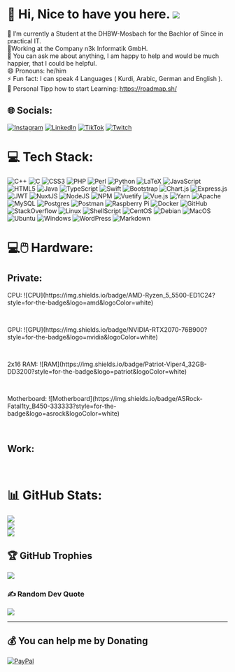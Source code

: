 # 💫 Hi, Nice to have you here. [![](https://visitcount.itsvg.in/api?id=Moha-01&icon=0&color=0)](https://visitcount.itsvg.in)

🌱 I’m currently a Student at the DHBW-Mosbach for the Bachlor of Since in practical IT.<br>💼Working at the Company n3k Informatik GmbH.<br>💬 You can ask me about anything, I am happy to help and would be much happier, that I could be helpful.<br>😄 Pronouns: he/him<br>⚡ Fun fact: I can speak 4 Languages ( Kurdi, Arabic, German and English ).<br>
📘 Personal Tipp how to start Learning: https://roadmap.sh/<br>

## 🌐 Socials:

[![Instagram](https://img.shields.io/badge/Instagram-%23E4405F.svg?logo=Instagram&logoColor=white)](https://instagram.com/mad_moha01) [![LinkedIn](https://img.shields.io/badge/LinkedIn-%230077B5.svg?logo=linkedin&logoColor=white)](https://linkedin.com/in/mohamed-haji-518487194) [![TikTok](https://img.shields.io/badge/TikTok-%23000000.svg?logo=TikTok&logoColor=white)](https://tiktok.com/@moeaclegend) [![Twitch](https://img.shields.io/badge/Twitch-%239146FF.svg?logo=Twitch&logoColor=white)](https://twitch.tv/moeaclegend)

# 💻 Tech Stack:

![C++](https://img.shields.io/badge/c++-%2300599C.svg?style=for-the-badge&logo=c%2B%2B&logoColor=white) ![C](https://img.shields.io/badge/c-%2300599C.svg?style=for-the-badge&logo=c&logoColor=white) ![CSS3](https://img.shields.io/badge/css3-%231572B6.svg?style=for-the-badge&logo=css3&logoColor=white) ![PHP](https://img.shields.io/badge/php-%23777BB4.svg?style=for-the-badge&logo=php&logoColor=white) ![Perl](https://img.shields.io/badge/perl-%2339457E.svg?style=for-the-badge&logo=perl&logoColor=white) ![Python](https://img.shields.io/badge/python-3670A0?style=for-the-badge&logo=python&logoColor=ffdd54) ![LaTeX](https://img.shields.io/badge/latex-%23008080.svg?style=for-the-badge&logo=latex&logoColor=white) ![JavaScript](https://img.shields.io/badge/javascript-%23323330.svg?style=for-the-badge&logo=javascript&logoColor=%23F7DF1E) ![HTML5](https://img.shields.io/badge/html5-%23E34F26.svg?style=for-the-badge&logo=html5&logoColor=white) ![Java](https://img.shields.io/badge/java-%23ED8B00.svg?style=for-the-badge&logo=java&logoColor=white) ![TypeScript](https://img.shields.io/badge/typescript-%23007ACC.svg?style=for-the-badge&logo=typescript&logoColor=white) ![Swift](https://img.shields.io/badge/swift-F54A2A?style=for-the-badge&logo=swift&logoColor=white) ![Bootstrap](https://img.shields.io/badge/bootstrap-%23563D7C.svg?style=for-the-badge&logo=bootstrap&logoColor=white) ![Chart.js](https://img.shields.io/badge/chart.js-F5788D.svg?style=for-the-badge&logo=chart.js&logoColor=white) ![Express.js](https://img.shields.io/badge/express.js-%23404d59.svg?style=for-the-badge&logo=express&logoColor=%2361DAFB) ![JWT](https://img.shields.io/badge/JWT-black?style=for-the-badge&logo=JSON%20web%20tokens) ![NuxtJS](https://img.shields.io/badge/Nuxt-black?style=for-the-badge&logo=nuxt.js&logoColor=white) ![NodeJS](https://img.shields.io/badge/node.js-6DA55F?style=for-the-badge&logo=node.js&logoColor=white) ![NPM](https://img.shields.io/badge/NPM-%23000000.svg?style=for-the-badge&logo=npm&logoColor=white) ![Vuetify](https://img.shields.io/badge/Vuetify-1867C0?style=for-the-badge&logo=vuetify&logoColor=AEDDFF) ![Vue.js](https://img.shields.io/badge/vuejs-%2335495e.svg?style=for-the-badge&logo=vuedotjs&logoColor=%234FC08D) ![Yarn](https://img.shields.io/badge/yarn-%232C8EBB.svg?style=for-the-badge&logo=yarn&logoColor=white) ![Apache](https://img.shields.io/badge/apache-%23D42029.svg?style=for-the-badge&logo=apache&logoColor=white) ![MySQL](https://img.shields.io/badge/mysql-%2300f.svg?style=for-the-badge&logo=mysql&logoColor=white) ![Postgres](https://img.shields.io/badge/postgres-%23316192.svg?style=for-the-badge&logo=postgresql&logoColor=white) ![Postman](https://img.shields.io/badge/Postman-FF6C37?style=for-the-badge&logo=postman&logoColor=white) ![Raspberry Pi](https://img.shields.io/badge/-RaspberryPi-C51A4A?style=for-the-badge&logo=Raspberry-Pi) ![Docker](https://img.shields.io/badge/docker-%230db7ed.svg?style=for-the-badge&logo=docker&logoColor=white) ![GitHub](https://img.shields.io/badge/GitHub-100000?style=for-the-badge&logo=github&logoColor=white) ![StackOverflow](https://img.shields.io/badge/Stack_Overflow-FE7A16?style=for-the-badge&logo=stack-overflow&logoColor=white) ![Linux](https://img.shields.io/badge/Linux-FCC624?style=for-the-badge&logo=linux&logoColor=black) ![ShellScript](https://img.shields.io/badge/Shell_Script-121011?style=for-the-badge&logo=gnu-bash&logoColor=white) ![CentOS](https://img.shields.io/badge/Cent%20OS-262577?style=for-the-badge&logo=CentOS&logoColor=white) ![Debian](https://img.shields.io/badge/Debian-A81D33?style=for-the-badge&logo=debian&logoColor=white) ![MacOS](https://img.shields.io/badge/mac%20os-000000?style=for-the-badge&logo=apple&logoColor=white) ![Ubuntu](https://img.shields.io/badge/Ubuntu-E95420?style=for-the-badge&logo=ubuntu&logoColor=white) ![Windows](https://img.shields.io/badge/Windows-0078D6?style=for-the-badge&logo=windows&logoColor=white) ![WordPress](https://img.shields.io/badge/Wordpress-21759B?style=for-the-badge&logo=wordpress&logoColor=white) ![Markdown](https://img.shields.io/badge/Markdown-000000?style=for-the-badge&logo=markdown&logoColor=white)

# 💻🖱️ Hardware:

## Private:

<p>CPU: ![CPU](https://img.shields.io/badge/AMD-Ryzen_5_5500-ED1C24?style=for-the-badge&logo=amd&logoColor=white) </p> <br>
<p>GPU: ![GPU](https://img.shields.io/badge/NVIDIA-RTX2070-76B900?style=for-the-badge&logo=nvidia&logoColor=white)</p> <br>
<p>2x16 RAM: ![RAM](https://img.shields.io/badge/Patriot-Viper4_32GB-DD3200?style=for-the-badge&logo=patriot&logoColor=white) </p><br>
<p>Motherboard: ![Motherboard](https://img.shields.io/badge/ASRock-Fatal1ty_B450-333333?style=for-the-badge&logo=asrock&logoColor=white)</p> <br>

## Work:

<br>

# 📊 GitHub Stats:

![](https://github-readme-stats.vercel.app/api?username=Moha-01&theme=dark&hide_border=false&include_all_commits=true&count_private=true)<br/>
![](https://github-readme-streak-stats.herokuapp.com/?user=Moha-01&theme=dark&hide_border=false)<br/>
![](https://github-readme-stats.vercel.app/api/top-langs/?username=Moha-01&theme=dark&hide_border=false&include_all_commits=true&count_private=true&layout=compact)

## 🏆 GitHub Trophies

![](https://github-profile-trophy.vercel.app/?username=Moha-01&theme=radical&no-frame=false&no-bg=false&margin-w=4)

### ✍️ Random Dev Quote

![](https://quotes-github-readme.vercel.app/api?type=horizontal&theme=radical)

---

## 💰 You can help me by Donating

[![PayPal](https://img.shields.io/badge/PayPal-00457C?style=for-the-badge&logo=paypal&logoColor=white)](https://paypal.me/Mohamedhaji01)

  <!-- Proudly created with GPRM ( https://gprm.itsvg.in ) -->
